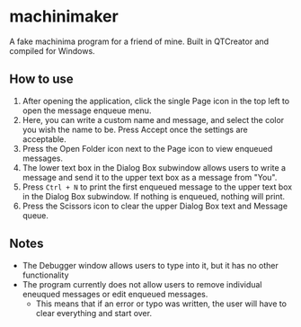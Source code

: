 # machinimaker
A fake machinima program for a friend of mine. Built in QTCreator and compiled for Windows.

## How to use
1. After opening the application, click the single Page icon in the top left to open the message enqueue menu. 
2. Here, you can write a custom name and message, and select the color you wish the name to be. Press Accept once the settings are acceptable.
3. Press the Open Folder icon next to the Page icon to view enqueued messages.
4. The lower text box in the Dialog Box subwindow allows users to write a message and send it to the upper text box as a message from "You".
5. Press `Ctrl + N` to print the first enqueued message to the upper text box in the Dialog Box subwindow. If nothing is enqueued, nothing will print.
6. Press the Scissors icon to clear the upper Dialog Box text and Message queue.

## Notes
- The Debugger window allows users to type into it, but it has no other functionality
- The program currently does not allow users to remove individual eneuqued messages or edit enqueued messages.
  - This means that if an error or typo was written, the user will have to clear everything and start over.


